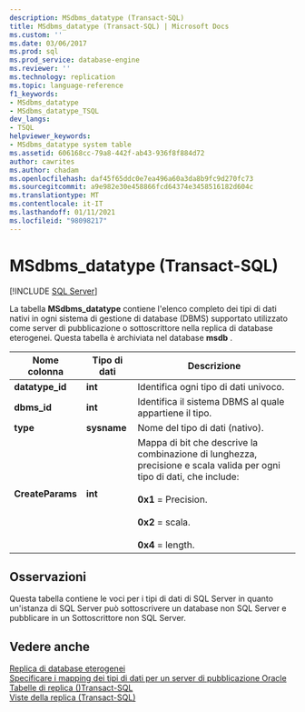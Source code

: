 ```yaml
---
description: MSdbms_datatype (Transact-SQL)
title: MSdbms_datatype (Transact-SQL) | Microsoft Docs
ms.custom: ''
ms.date: 03/06/2017
ms.prod: sql
ms.prod_service: database-engine
ms.reviewer: ''
ms.technology: replication
ms.topic: language-reference
f1_keywords:
- MSdbms_datatype
- MSdbms_datatype_TSQL
dev_langs:
- TSQL
helpviewer_keywords:
- MSdbms_datatype system table
ms.assetid: 606168cc-79a8-442f-ab43-936f8f884d72
author: cawrites
ms.author: chadam
ms.openlocfilehash: daf45f65ddc0e7ea496a60a3da8b9fc9d270fc73
ms.sourcegitcommit: a9e982e30e458866fcd64374e3458516182d604c
ms.translationtype: MT
ms.contentlocale: it-IT
ms.lasthandoff: 01/11/2021
ms.locfileid: "98098217"
---
```

# <a name="msdbms_datatype-transact-sql"></a>MSdbms_datatype (Transact-SQL)
[!INCLUDE [SQL Server](../../includes/applies-to-version/sqlserver.md)]

  La tabella **MSdbms_datatype** contiene l'elenco completo dei tipi di dati nativi in ogni sistema di gestione di database (DBMS) supportato utilizzato come server di pubblicazione o sottoscrittore nella replica di database eterogenei. Questa tabella è archiviata nel database **msdb** .  
  
|Nome colonna|Tipo di dati|Descrizione|  
|-----------------|---------------|-----------------|  
|**datatype_id**|**int**|Identifica ogni tipo di dati univoco.|  
|**dbms_id**|**int**|Identifica il sistema DBMS al quale appartiene il tipo.|  
|**type**|**sysname**|Nome del tipo di dati (nativo).|  
|**CreateParams**|**int**|Mappa di bit che descrive la combinazione di lunghezza, precisione e scala valida per ogni tipo di dati, che include:<br /><br /> **0x1** = Precision.<br /><br /> **0x2** = scala.<br /><br /> **0x4** = length.|  
  
## <a name="remarks"></a>Osservazioni  
 Questa tabella contiene le voci per i tipi di dati di SQL Server in quanto un'istanza di SQL Server può sottoscrivere un database non SQL Server e pubblicare in un Sottoscrittore non SQL Server.  
  
## <a name="see-also"></a>Vedere anche  
 [Replica di database eterogenei](../../relational-databases/replication/non-sql/heterogeneous-database-replication.md)   
 [Specificare i mapping dei tipi di dati per un server di pubblicazione Oracle](../../relational-databases/replication/publish/specify-data-type-mappings-for-an-oracle-publisher.md)   
 [Tabelle di replica &#40;&#41;Transact-SQL ](../../relational-databases/system-tables/replication-tables-transact-sql.md)   
 [Viste della replica &#40;Transact-SQL&#41;](../../relational-databases/system-views/replication-views-transact-sql.md)  
  
  
